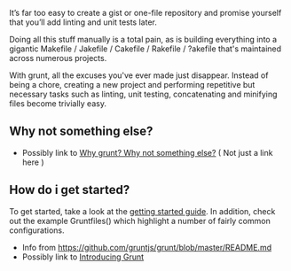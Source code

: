 It’s far too easy to create a gist or one-file repository and promise yourself that you’ll add linting and unit tests later. 

Doing all this stuff manually is a total pain, as is building everything into a gigantic Makefile / Jakefile / Cakefile / Rakefile / ?akefile that's maintained across numerous projects. 

With grunt, all the excuses you've ever made just disappear. Instead of being a chore, creating a new project and performing repetitive but necessary tasks such as linting, unit testing, concatenating and minifying files become trivially easy.

## Why not something else?
* Possibly link to [Why grunt? Why not something else?](http://benalman.com/news/2012/08/why-grunt/)
( Not just a link here )

## How do i get started?
To get started, take a look at the [getting started guide](https://github.com/gruntjs/grunt/wiki/Getting-started). In addition, check out the example Gruntfiles() which highlight a number of fairly common configurations.

* Info from <https://github.com/gruntjs/grunt/blob/master/README.md>
* Possibly link to [Introducing Grunt](http://weblog.bocoup.com/introducing-grunt/)